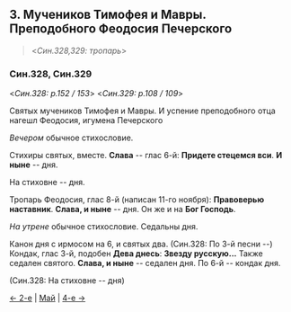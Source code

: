 
## 3. Мучеников Тимофея и Мавры. Преподобного Феодосия Печерского

> <*Син.328,329: тропарь*>

### Син.328, Син.329

<*Син.328: p.152 / 153*>
<*Син.329: p.108 / 109*>

Святых мучеников Тимофея и Мавры. И успение преподобного отца нагешл Феодосия, игумена Печерского

*Вечером* обычное стихословие.

Стихиры святых, вместе.
**Слава** -- глас 6-й: **Придете стецемся вси**.
**И ныне** -- дня.

На стиховне -- дня. 

Тропарь Феодосия, глас 8-й (написан 11-го ноября): **Правоверью наставник**.
**Слава, и ныне** -- дня. 
Он же и на **Бог Господь**. 

*На утрене* обычное стихословие. 
Седальны дня.

Канон дня с ирмосом на 6, и святых два.
(Син.328: По 3-й песни --) Кондак, глас 3-й, подобен **Дева днесь**: **Звезду русскую...**
Также седален святого. **Слава, и ныне** -- седален дня. 
По 6-й -- кондак дня.

(Син.328: На стиховне -- дня)

[← 2-е](05_02_SAB.ru.md) | [Май](README.md#3-й) | [4-е →](05_04_SAB.ru.md)
